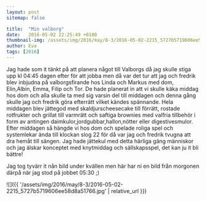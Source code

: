 ```yaml
---
layout: post
sitemap: false

title:  "Min valborg"
date:   2016-05-02 22:25:49 +0100
thumbnail-img: /assets/img/2016/may/8-3/2016-05-02-2215_5727b5719606ee58d8a51766.jpg
author: Eva
tags: [2016]
---
```


Jag hade som it tänkt på att planera något till Valborgs då jag skulle stiga upp kl 04:45 dagen efter för att jobba men då var det tur att jag och fredrik blev inbjudna på valborgsfirande hos Linda och Markus med dom, Elin,Albin, Emma, Filip och Tor. De hade planerat in att vi skulle käka middag hos dom och alla skulle ta med sig varsin del till middagen och denna gång skulle jag och fredrik göra efterrätt vilket kändes spännande. Hela middagen blev jättegod med skaldjurscheesecake till förrätt, rostade rotfrukter och grillat till varmrätt och saftiga brownies med valfria tillbehör i form av antingen daimkulor,jordgubbar,hallon,nötter eller digestivesmulor. Efter middagen så hängde vi hos dom och spelade roliga spel och systemlekar ända till klockan slog 22 för då var jag och fredrik tvugna att dra hemåt till sängen. Jag hade jättekul med detta härliga gäng människor och jag älskar konceptet med knytmiddag och sällskapsspel, det kan ju it bli bättre! 

Jag tog tyvärr it nån bild under kvällen men här har ni en bild från morgonen därpå när jag stod på jobbet 05:30 ;)

![]({{ '/assets/img/2016/may/8-3/2016-05-02-2215_5727b5719606ee58d8a51766.jpg'  | relative_url }})

